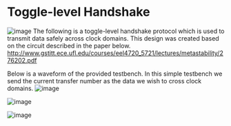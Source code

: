 # Toggle-level Handshake
![image](https://user-images.githubusercontent.com/30327564/207420060-4d6913ec-c797-4edf-8612-0dcf48dbc16e.png)
The following is a toggle-level handshake protocol which is used to transmit data safely across clock domains. This design was created based on the circuit described in the paper below.
http://www.gstitt.ece.ufl.edu/courses/eel4720_5721/lectures/metastability/276202.pdf

Below is a waveform of the provided testbench. In this simple testbench we send the current transfer number as the data we wish to cross clock domains.
![image](https://user-images.githubusercontent.com/30327564/207421357-01d4a4bc-b5be-43e9-a88b-9765a5e54e42.png)

![image](https://user-images.githubusercontent.com/30327564/207424153-c345c420-7ce0-4dc5-94c9-e26994461fc2.png)

![image](https://user-images.githubusercontent.com/30327564/207424070-8606abf3-5eac-427e-a620-f5cabb9b607e.png)



